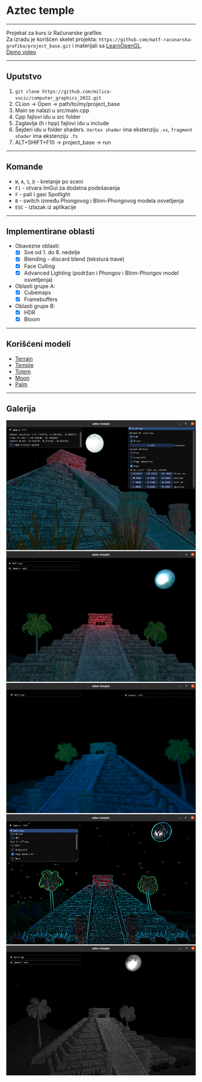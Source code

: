 # Aztec temple
----------------
Projekat za kurs iz Računarske grafike.  
Za izradu je korišćen skelet projekta: `https://github.com/matf-racunarska-grafika/project_base.git` i materijali sa [LearnOpenGL](https://learnopengl.com/).  
[Demo video](https://youtu.be/yopzx7JHyl4)

----------------
## Uputstvo
1. `git clone https://github.com/milica-vucic/computer_graphics_2022.git`
2. CLion -> Open -> path/to/my/project_base
3. Main se nalazi u src/main.cpp
4. Cpp fajlovi idu u src folder
5. Zaglavlja (h i hpp) fajlovi idu u include
6. Šejderi idu u folder shaders. `Vertex shader` ima ekstenziju `.vs`, `fragment shader` ima ekstenziju `.fs`
7. ALT+SHIFT+F10 -> project_base -> run

----------------

## Komande
- `W`, `A`, `S`, `D` - kretanje po sceni
- `F1` - otvara ImGui za dodatna podešavanja
- `F` - pali i gasi Spotlight
- `B` - switch između Phongovog i Blinn-Phongovog modela osvetljenja
- `ESC` - izlazak iz aplikacije

---------------

## Implementirane oblasti
- Obavezne oblasti:
  - [x] Sve od 1. do 8. nedelje
  - [x] Blending - discard blend (tekstura trave)
  - [x] Face Culling
  - [x] Advanced Lighting (podržan i Phongov i Blinn-Phongov model osvetljenja)
- Oblasti grupe A:
  - [x] Cubemaps
  - [x] Framebuffers
- Oblasti grupe B:
  - [x] HDR
  - [x] Bloom
---------------

## Korišćeni modeli
- [Terrain](https://sketchfab.com/3d-models/iceland-landscape-234bb55771984297b0cd2d46f04087d3)
- [Temple](https://sketchfab.com/3d-models/pyramid-67557ba5217d438da428fda334411fa6)
- [Totem](https://sketchfab.com/3d-models/totem-tiki-4-a6131829d7834be7a8522ffe099343b7)
- [Moon](https://sketchfab.com/3d-models/the-moon-9916fcec59f04b07b3e8d7f077dc3ded)
- [Palm](https://www.cgtrader.com/free-3d-models/plant/conifer/loop-wind-coconut-palm-tree)
---------------

## Galerija
![](Gallery/ph1.png)
![](Gallery/ph2.png)
![](Gallery/ph3.png)
![](Gallery/ph4.png)
![](Gallery/ph5.png)